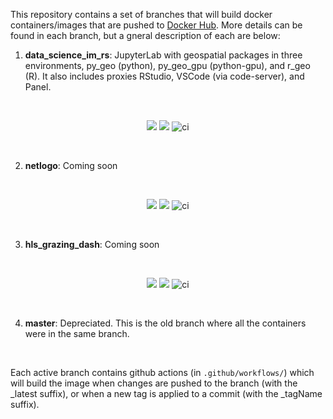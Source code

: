  
 
 This repository contains a set of branches that will build docker containers/images that are pushed to [Docker Hub](https://hub.docker.com/u/rowangaffney). More details can be found in each branch, but a gneral description of each are below:
 
 1. **data_science_im_rs**: JupyterLab with geospatial packages in three environments, py_geo (python), py_geo_gpu (python-gpu), and r_geo (R). It also includes proxies RStudio, VSCode (via code-server), and Panel.
 
 <br>
 <center>

 ![](https://img.shields.io/docker/image-size/rowangaffney/data_science_im_rs/latest)
 ![](https://img.shields.io/docker/pulls/rowangaffney/data_science_im_rs)
 ![ci](https://github.com/rmg55/container_stacks/workflows/ci/badge.svg?branch=data_science_im_rs)
 </center><br>

 2. **netlogo**: Coming soon

 <br>
 <center>

 ![](https://img.shields.io/docker/image-size/rowangaffney/netlogo_im/latest)
 ![](https://img.shields.io/docker/pulls/rowangaffney/netlogo_im)
 ![ci](https://github.com/rmg55/container_stacks/workflows/ci/badge.svg?branch=netlogo)
 </center>
 <br>

 3. **hls_grazing_dash**: Coming soon
 
 <br>
 <center>

 ![](https://img.shields.io/docker/image-size/rowangaffney/hls_grazing_dash/latest)
 ![](https://img.shields.io/docker/pulls/rowangaffney/hls_grazing_dash)
 ![ci](https://github.com/rmg55/container_stacks/workflows/ci/badge.svg?branch=hls_grazing_dash)
 </center><br>


 4. **master**: Depreciated. This is the old branch where all the containers were in the same branch.
 
<br>

Each active branch contains github actions (in `.github/workflows/`) which will build the image when changes are pushed to the branch (with the _latest suffix), or when a new tag is applied to a commit (with the _tagName suffix).

